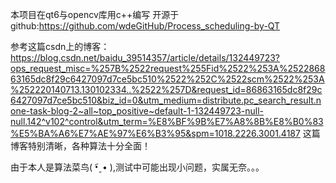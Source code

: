 本项目在qt6与opencv库用c++编写
开源于github:https://github.com/wdeGitHub/Process_scheduling-by-QT

参考这篇csdn上的博客：https://blog.csdn.net/baidu_39514357/article/details/132449723?ops_request_misc=%257B%2522request%255Fid%2522%253A%252286863165dc8f29c6427097d7ce5bc510%2522%252C%2522scm%2522%253A%252220140713.130102334..%2522%257D&request_id=86863165dc8f29c6427097d7ce5bc510&biz_id=0&utm_medium=distribute.pc_search_result.none-task-blog-2~all~top_positive~default-1-132449723-null-null.142^v102^control&utm_term=%E8%BF%9B%E7%A8%8B%E8%B0%83%E5%BA%A6%E7%AE%97%E6%B3%95&spm=1018.2226.3001.4187
这篇博客特别清晰，各种算法十分全面！

由于本人是算法菜鸟( •︠ˍ• ),测试中可能出现小问题，实属无奈。。。
